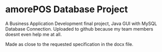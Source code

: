 # amorePOS Database Project

A Business Application Development final project, Java GUI with MySQL Database Connection.
Uploaded to github because my team members doesnt even help me at all.

Made as close to the requested specification in the docx file.
